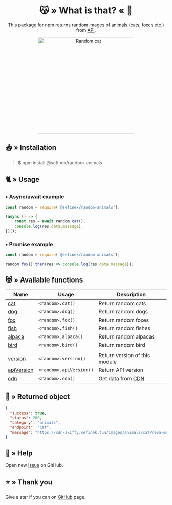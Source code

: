<div align="center">
    <h1>😽 » What is that? « 🦊</h1>
    <p>This package for npm returns random images of animals (cats, foxes etc.) from <a href="https://api-skiffy.sefinek.fun" target="_blank">API</a>.</p>
    <img src="https://cdn-skiffy.sefinek.fun/images/animals/cat/neva-masquerade-cats-1375033-min.jpg" alt="Random cat" height="300px">
</div>

## 📥 » Installation
> **$** npm install @sefinek/random-animals

## 🐈 » Usage
### • Async/await example
```js
const random = require('@sefinek/random-animals');

(async () => {
    const res = await random.cat();
    console.log(res.data.message);
})();
```

### • Promise example
```js
const random = require('@sefinek/random-animals');

random.fox().then(res => console.log(res.data.message));
```

## 😻 » Available functions
| Name                                                                                                                           | Usage                   | Description                                    |
|--------------------------------------------------------------------------------------------------------------------------------|-------------------------|------------------------------------------------|
| [cat](https://github.com/sefinek24/random-animals/blob/b90861890135165e6a53a48fd918fd97d043dde9/test/index.test.js#L4)         | `<random>.cat()`        | Return random cats                             |
| [dog](https://github.com/sefinek24/random-animals/blob/b90861890135165e6a53a48fd918fd97d043dde9/test/index.test.js#L9)         | `<random>.dog()`        | Return random dogs                             |
| [fox](https://github.com/sefinek24/random-animals/blob/b90861890135165e6a53a48fd918fd97d043dde9/test/index.test.js#L14)        | `<random>.fox()`        | Return random foxes                            |
| [fish](https://github.com/sefinek24/random-animals/blob/b90861890135165e6a53a48fd918fd97d043dde9/test/index.test.js#L19)       | `<random>.fish()`       | Return random fishes                           |
| [alpaca](https://github.com/sefinek24/random-animals/blob/b90861890135165e6a53a48fd918fd97d043dde9/test/index.test.js#L24)     | `<random>.alpaca()`     | Return random alpacas                          |
| [bird](https://github.com/sefinek24/random-animals/blob/b90861890135165e6a53a48fd918fd97d043dde9/test/index.test.js#L29)       | `<random>.bird()`       | Return random bird                             |
|                                                                                                                                |                         |                                                |
| [version](https://github.com/sefinek24/random-animals/blob/b90861890135165e6a53a48fd918fd97d043dde9/test/index.test.js#L35)    | `<random>.version()`    | Return version of this module                  |
| [apiVersion](https://github.com/sefinek24/random-animals/blob/b90861890135165e6a53a48fd918fd97d043dde9/test/index.test.js#L39) | `<random>.apiVersion()` | Return API version                             |
| [cdn](https://github.com/sefinek24/random-animals/blob/b90861890135165e6a53a48fd918fd97d043dde9/test/index.test.js#L45)        | `<random>.cdn()`        | Get data from [CDN](https://cdn-skiffy.sefinek.fun) |


## 📃 » Returned object
```json
{
  "success": true,
  "status": 200,
  "category": "animals",
  "endpoint": "cat",
  "message": "https://cdn-skiffy.sefinek.fun/images/animals/cat/neva-masquerade-cats-1375033-min.jpg"
}
```

## 🤝 » Help
Open new [Issue](https://github.com/sefinek24/random-animals/issues/new) on GitHub.

## ⭐ » Thank you
Give a star if you can on [GitHub](https://github.com/sefinek24/random-animals) page.